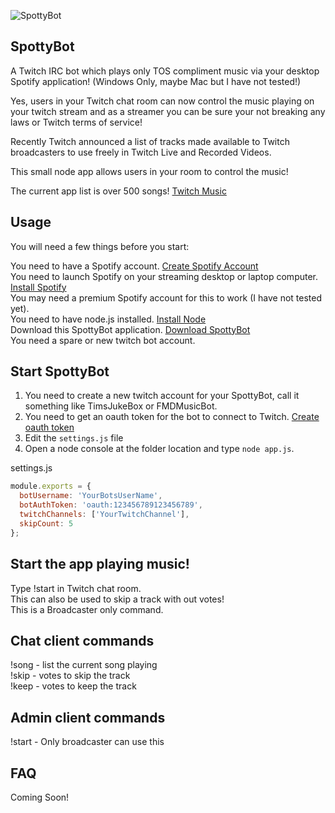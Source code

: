 ![SpottyBot](http://i.imgur.com/0ZJJA0Q.gif)

## SpottyBot

A Twitch IRC bot which plays only TOS compliment music via your desktop Spotify application! (Windows Only, maybe Mac but I have not tested!)

Yes, users in your Twitch chat room can now control the music playing on your twitch stream and as a streamer you can be sure your not breaking any laws or Twitch terms of service!

Recently Twitch announced a list of tracks made available to Twitch broadcasters to use freely in Twitch Live and Recorded Videos.

This small node app allows users in your room to control the music!

The current app list is over 500 songs! [Twitch Music](http://music.twitch.tv)

## Usage

You will need a few things before you start:

You need to have a Spotify account. [Create Spotify Account](https://www.spotify.com/signup/)  
You need to launch Spotify on your streaming desktop or laptop computer. [Install Spotify](https://www.spotify.com/download/)  
You may need  a premium Spotify account for this to work (I have not tested yet).  
You need to have node.js installed. [Install Node](http://nodejs.org/)  
Download this SpottyBot application. [Download SpottyBot](https://github.com/Fasani/SpottyBot/archive/master.zip)  
You need a spare or new twitch bot account.  

## Start SpottyBot

1. You need to create a new twitch account for your SpottyBot, call it something like TimsJukeBox or FMDMusicBot.
2. You need to get an oauth token for the bot to connect to Twitch. [Create oauth token](http://twitchapps.com/tmi/)
3. Edit the `settings.js` file
4. Open a node console at the folder location and type `node app.js`.

settings.js
```javascript
module.exports = {
  botUsername: 'YourBotsUserName',
  botAuthToken: 'oauth:123456789123456789',
  twitchChannels: ['YourTwitchChannel'],
  skipCount: 5
};
```

## Start the app playing music!
Type !start in  Twitch chat room.  
This can also be used to skip a track with out votes!  
This is a Broadcaster only command.

## Chat client commands
!song - list the current song playing  
!skip - votes to skip the track  
!keep - votes to keep the track  

## Admin client commands
!start - Only broadcaster can use this

## FAQ

Coming Soon!

